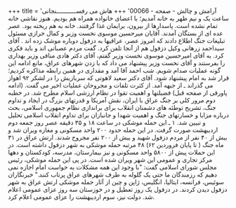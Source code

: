 +++
title = 'آرامش و چالش - صفحه - 00066'
+++
هاش می رفســـــــــــنجانی ساعت یک و نیم ظهر به خانه آمدیم؛ با اعضای خانواده همراه هم بودیم. هنوز نقاشی خانه تمام نشده است. پاسدارها از بیرون، برایمان غذا گرفتند. خانه به هم ریخته بود. عصر عده ای از بستگان آمدند. آقایان میرحسین موسوی نخست وزیر و کمال خرازی مسئول تبلیغات جنگ اطلاع دادند که امروز عصر، عراقیها به دزفول دوباره موشک زده اند . آقای سیداحمد زرهانی وکیل دزفول هم از آنجا تلفن کرد. گفت مردم عصبانی اند و باید فکری کرد. به آقای امیرحسین موسوی نخست وزیر گفتم، آقای دکتر هادی منافی وزیر بهداری را بفرستند و آقای نخست وزیر پیشنهاد می داد که با زدن شهرهای عراق، مانع ادامه این گونه عملیات صدام شویم. شب احمد آقا آمد و مقداری در همین رابطه مذاکره کردیم؛ قرار شد به امام پیشنهاد شود. آقای دکتر سعید لاهوتی که سربازیش را در لشکر ۹۲ اهواز می گذراند ـ از جبهه آمد. از کثرت تلفات و مجروحان عملیات اخیر می گفت. (ادامه پاورقی از صفحه قبل) فضیلتها و اهمیت تقوا در نظام ارزشی اسلام مطرح شد. در خطبه دوم مرور کلی بر جنگ عراق با ایران، نقش آمریکا و قدرتهای بزرگ در ایجاد و تداوم جنگ، تشریح توطئه های دشمنان انقلاب برای براندازی نظام جمهوری اسلامی، بحث درباره مزایا و خسارتهای جنگ و اهمیت شهدا و جانبازان برای تداوم انقلاب اسلامی تحلیل و تبیین شد. ۱ ـ این حمله موشکی در ساعت ۱۸ و ۳۵ دقیقه عصر روز جمعه دوم اردیبهشت صورت گرفت. در این حمله حدود ۲۰۰ واحد مسکونی و مغازه ویران شد و بیش از ۴۰ نفر از مردم دزفول شهید و بیش از ۲۰۰ نفر مجروح شدند. ارتش عراق در ۳۱ ماه جنگ ( تا پایان فروردین ۶۲) ۴۸ مرتبه حمله موشکی به شهر دزفول داشته است. در این حملات پیش از ۵۸۰۰ واحد مسکونی و نیز بیمارستان، مدرسه، کودکستان و دهها مرکز تجاری و عمومی این شهر ویران شده است. در پی این حمله موشکی، رئیس مجلس شورای اسلامی گفت: "با وجود این همه مشکلات به خواست امام اجازه نمی دهیم که رزمندگان ما حتی یک گلوله به طرف شهرهای عراق پرتاب کنند." خبرنگاران سوئیس، فرانسه، ایتالیا، انگلیس، ژاپن و چین از آثار حمله موشکی ارتش عراق به شهر دزفول دیدن کردند. در دزفول یک روز تعطیل و در خوزستان سه روز عزای عمومی اعلام شد. دولت نیز، سوم اردیبهشت را عزای عمومی اعلام کرد.